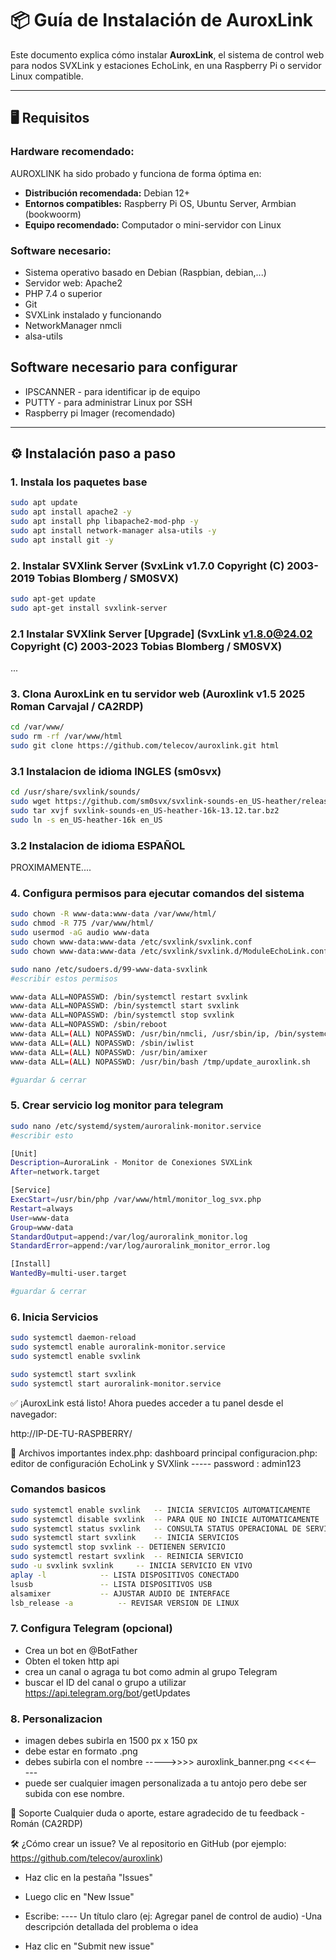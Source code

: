 # 📦 Guía de Instalación de AuroxLink

Este documento explica cómo instalar **AuroxLink**, el sistema de control web para nodos SVXLink y estaciones EchoLink, en una Raspberry Pi o servidor Linux compatible.

---

## 🖥️ Requisitos

### Hardware recomendado:
AUROXLINK ha sido probado y funciona de forma óptima en:

- **Distribución recomendada:** Debian 12+
- **Entornos compatibles:** Raspberry Pi OS, Ubuntu Server, Armbian (bookwoorm)
- **Equipo recomendado:** Computador o mini-servidor con Linux

### Software necesario:
- Sistema operativo basado en Debian (Raspbian, debian,...)
- Servidor web: Apache2
- PHP 7.4 o superior
- Git
- SVXLink instalado y funcionando
- NetworkManager nmcli
- alsa-utils 

## Software necesario para configurar 
- IPSCANNER - para identificar ip de equipo
- PUTTY - para administrar Linux por SSH
- Raspberry pi Imager (recomendado)
---

## ⚙️ Instalación paso a paso

### 1. Instala los paquetes base
```bash
sudo apt update
sudo apt install apache2 -y
sudo apt install php libapache2-mod-php -y
sudo apt install network-manager alsa-utils -y
sudo apt install git -y
```
### 2. Instalar SVXlink Server  (SvxLink v1.7.0 Copyright (C) 2003-2019 Tobias Blomberg / SM0SVX)
```bash
sudo apt-get update
sudo apt-get install svxlink-server
```
### 2.1 Instalar SVXlink Server [Upgrade] (SvxLink v1.8.0@24.02 Copyright (C) 2003-2023 Tobias Blomberg / SM0SVX)

...

### 3. Clona AuroxLink en tu servidor web (Auroxlink v1.5 2025 Roman Carvajal / CA2RDP)
```bash
cd /var/www/
sudo rm -rf /var/www/html
sudo git clone https://github.com/telecov/auroxlink.git html
```

### 3.1 Instalacion de idioma INGLES (sm0svx)
```bash
cd /usr/share/svxlink/sounds/
sudo wget https://github.com/sm0svx/svxlink-sounds-en_US-heather/releases/download/14.08/svxlink-sounds-en_US-heather-16k-13.12.tar.bz2
sudo tar xvjf svxlink-sounds-en_US-heather-16k-13.12.tar.bz2
sudo ln -s en_US-heather-16k en_US
```

### 3.2 Instalacion de idioma ESPAÑOL

PROXIMAMENTE....

### 4. Configura permisos para ejecutar comandos del sistema 
```bash
sudo chown -R www-data:www-data /var/www/html/
sudo chmod -R 775 /var/www/html/
sudo usermod -aG audio www-data
sudo chown www-data:www-data /etc/svxlink/svxlink.conf
sudo chown www-data:www-data /etc/svxlink/svxlink.d/ModuleEchoLink.conf

sudo nano /etc/sudoers.d/99-www-data-svxlink
#escribir estos permisos 

www-data ALL=NOPASSWD: /bin/systemctl restart svxlink
www-data ALL=NOPASSWD: /bin/systemctl start svxlink
www-data ALL=NOPASSWD: /bin/systemctl stop svxlink
www-data ALL=NOPASSWD: /sbin/reboot
www-data ALL=(ALL) NOPASSWD: /usr/bin/nmcli, /usr/sbin/ip, /bin/systemctl
www-data ALL=(ALL) NOPASSWD: /sbin/iwlist
www-data ALL=(ALL) NOPASSWD: /usr/bin/amixer
www-data ALL=(ALL) NOPASSWD: /usr/bin/bash /tmp/update_auroxlink.sh

#guardar & cerrar
```
### 5. Crear servicio log monitor para telegram
```bash
sudo nano /etc/systemd/system/auroralink-monitor.service
#escribir esto

[Unit]
Description=AuroraLink - Monitor de Conexiones SVXLink
After=network.target

[Service]
ExecStart=/usr/bin/php /var/www/html/monitor_log_svx.php
Restart=always
User=www-data
Group=www-data
StandardOutput=append:/var/log/auroralink_monitor.log
StandardError=append:/var/log/auroralink_monitor_error.log

[Install]
WantedBy=multi-user.target

#guardar & cerrar
```


### 6. Inicia Servicios
```bash
sudo systemctl daemon-reload
sudo systemctl enable auroralink-monitor.service
sudo systemctl enable svxlink

sudo systemctl start svxlink
sudo systemctl start auroralink-monitor.service
```

✅ ¡AuroxLink está listo!
Ahora puedes acceder a tu panel desde el navegador:

http://IP-DE-TU-RASPBERRY/

🔧 Archivos importantes
index.php: dashboard principal
configuracion.php: editor de configuración EchoLink y SVXlink
----- password : admin123


### Comandos basicos 
```bash
sudo systemctl enable svxlink	-- INICIA SERVICIOS AUTOMATICAMENTE
sudo systemctl disable svxlink	-- PARA QUE NO INICIE AUTOMATICAMENTE
sudo systemctl status svxlink	-- CONSULTA STATUS OPERACIONAL DE SERVICIO
sudo systemctl start svxlink 	-- INICIA SERVICIOS
sudo systemctl stop svxlink	-- DETIENEN SERVICIO
sudo systemctl restart svxlink	-- REINICIA SERVICIO
sudo -u svxlink svxlink		-- INICIA SERVICIO EN VIVO
aplay -l 			-- LISTA DISPOSITIVOS CONECTADO
lsusb 				-- LISTA DISPOSITIVOS USB 
alsamixer			-- AJUSTAR AUDIO DE INTERFACE
lsb_release -a			-- REVISAR VERSION DE LINUX
```
### 7. Configura Telegram (opcional)

- Crea un bot en @BotFather
- Obten el token http api
- crea un canal o agraga tu bot como admin al grupo Telegram
- buscar el ID del canal o grupo a utilizar
	https://api.telegram.org/bot<token-de-telegram->/getUpdates
### 8. Personalizacion

- imagen debes subirla en 1500 px x 150 px
- debe estar en formato .png
- debes subirla con el nombre ----->>>>  auroxlink_banner.png  <<<<-----
- puede ser cualquier imagen personalizada a tu antojo pero debe ser subida con ese nombre.

🧯 Soporte
Cualquier duda o aporte, estare agradecido de tu feedback - Román (CA2RDP)

🛠️ ¿Cómo crear un issue?
Ve al repositorio en GitHub (por ejemplo: https://github.com/telecov/auroxlink)
- Haz clic en la pestaña "Issues"
- Luego clic en "New Issue"
- Escribe:
---- Un título claro (ej: Agregar panel de control de audio)
-Una descripción detallada del problema o idea

- Haz clic en "Submit new issue"

